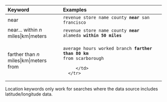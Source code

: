<table>
   <colgroup>
      <col style="width:25%" />
      <col style="width:50%" />
   </colgroup>
   <thead class="thead" style="text-align:left;">
      <tr>
         <th class="entry cellrowborder">Keyword</th>
         <th class="entry cellrowborder">Examples</th>
      </tr>
   </thead>
   <tbody class="tbody">
      <tr>
         <td>near</td>
         <td>
            <code>revenue store name county <b>near</b> san francisco</code>
         </td>
      </tr>
      <tr>
         <td>near... within <i>n</i> miles|km|meters</td>
         <td>
  <code>revenue store name county <b>near</b> alameda <b>within</b> <b>50 miles</b></code>
         </td>
      </tr>
      <tr>
         <td>farther than <i>n</i> miles|km|meters from</td>
         <td>

<code>average hours worked branch <b>farther than</b> <b>80 km</b> from scarborough</code>

         </td>
      </tr>
   </tbody>
</table>
<p>Location keywords only work for searches where the data source includes latitude/longitude data.</p>

